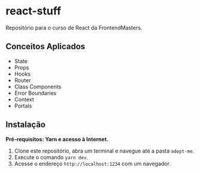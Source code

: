 # react-stuff
Repositório para o curso de React da FrontendMasters. 

## Conceitos Aplicados

 - State
 - Props
 - Hooks
 - Router
 - Class Components
 - Error Boundaries
 - Context
 - Portals

## Instalação

**Pré-requisitos: Yarn e acesso à Internet.**

1. Clone este repositório, abra um terminal e navegue até a pasta ``adopt-me``.
2. Execute o comando ``yarn dev``.
3. Acesse o endereço ``http://localhost:1234`` com um navegador.
